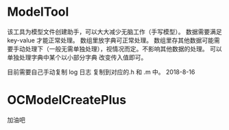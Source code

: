 # ModelTool

 该工具为模型文件创建助手，可以大大减少无脑工作（手写模型）。
 数据需要满足 key-value 才能正常处理。
 数组里放字典可正常处理。
 数组里存其他数据可能需要手动处理下（一般无需单独处理），视情况而定。不影响其他数据的处理。
 可以单独处理字典中某个以小部分字典 改变传入值即可。
 
 目前需要自己手动复制 log 日志 复制到对应的.h 和 .m 中。 2018-8-16


# OCModelCreatePlus
加油吧

